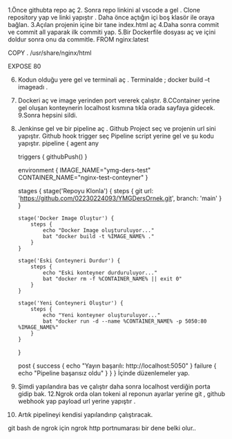 1.Önce githubta repo aç 
2. Sonra repo linkini al vscode a gel . Clone repository yap ve linki yapıştır . Daha önce açtığın içi boş klasör ile oraya bağlan.
3.Açılan projenin içine bir tane index.html aç 
4.Daha sonra commit ve commit all yaparak ilk commiti yap.
5.Bir Dockerfile dosyası aç ve içini doldur sonra onu da commitle. 
FROM nginx:latest

COPY . /usr/share/nginx/html

EXPOSE 80

6. Kodun olduğu yere gel ve terminali aç .
Terminalde ; docker build –t imageadı .
7. Dockeri aç ve image yerinden port vererek çalıştır.
8.CContainer yerine gel oluşan konteynerin localhost kısmına tıkla orada sayfaya gidecek.
9.Sonra hepsini sildi.
10. Jenkinse gel ve bir pipeline aç .
Github Project seç ve projenin url sini yapıştır.
Github hook trigger seç
Pipeline script yerine gel ve şu kodu yapıştır. 
pipeline {
    agent any

    triggers {
        githubPush()
    }

    environment {
        IMAGE_NAME="ymg-ders-test"
        CONTAINER_NAME="nginx-test-conteyner"
    }

    stages {
        stage('Repoyu Klonla') {
            steps {
                git url: 'https://github.com/02230224093/YMGDersOrnek.git', branch: 'main'
            }
        }

        stage('Docker Image Oluştur') {
            steps {
                echo "Docker Image oluşturuluyor..."
                bat "docker build -t %IMAGE_NAME% ."
            }
        }

        stage('Eski Conteyneri Durdur') {
            steps {
                echo "Eski konteyner durduruluyor..."
                bat "docker rm -f %CONTAINER_NAME% || exit 0"
            }
        }

        stage('Yeni Conteyneri Oluştur') {
            steps {
                echo "Yeni konteyner oluşturuluyor..."
                bat "docker run -d --name %CONTAINER_NAME% -p 5050:80 %IMAGE_NAME%"
            }
        }
    }

    post {
        success {
            echo "Yayın başarılı: http://localhost:5050"
        }
        failure {
            echo "Pipeline başarısız oldu"
        }
    }
}
İçinde düzenlemeler yap.
11. Şimdi yapılandıra bas ve çalıştır daha sonra localhost verdiğin porta gidip bak.
12.Ngrok orda olan tokeni al reponun ayarlar yerine git , github webhook yap payload url yerine yapıştır . 
13. Artık pipelineyi kendisi yapılandırıp çalıştıracak.


git bash de ngrok için ngrok http portnumarası bir dene belki olur..
